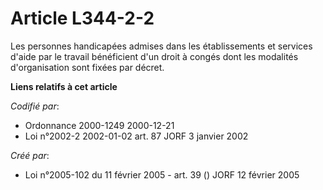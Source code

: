 # Article L344-2-2

Les personnes handicapées admises dans les établissements et services d'aide par le travail bénéficient d'un droit à congés
dont les modalités d'organisation sont fixées par décret.

**Liens relatifs à cet article**

_Codifié par_:

  - Ordonnance 2000-1249 2000-12-21
  - Loi n°2002-2 2002-01-02 art. 87 JORF 3 janvier 2002

_Créé par_:

  - Loi n°2005-102 du 11 février 2005 - art. 39 () JORF 12 février 2005
